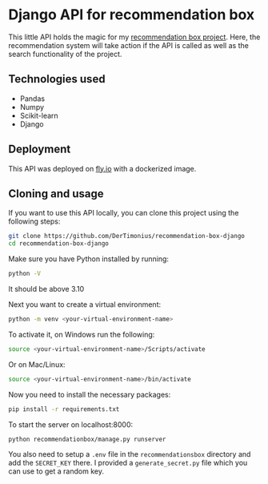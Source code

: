 # Django API for recommendation box

This little API holds the magic for my [recommendation box project](https://github.com/DerTimonius/recommendation-box). Here, the recommendation system will take action if the API is called as well as the search functionality of the project.

## Technologies used

- Pandas
- Numpy
- Scikit-learn
- Django

## Deployment

This API was deployed on [fly.io](https://fly.io) with a dockerized image.

## Cloning and usage

If you want to use this API locally, you can clone this project using the following steps:

```bash
git clone https://github.com/DerTimonius/recommendation-box-django
cd recommendation-box-django
```

Make sure you have Python installed by running:

```bash
python -V
```

It should be above 3.10

Next you want to create a virtual environment:

```bash
python -m venv <your-virtual-environment-name>
```

To activate it, on Windows run the following:

```bash
source <your-virtual-environment-name>/Scripts/activate
```

Or on Mac/Linux:

```bash
source <your-virtual-environment-name>/bin/activate
```

Now you need to install the necessary packages:

```bash
pip install -r requirements.txt
```

To start the server on localhost:8000:

```bash
python recommendationbox/manage.py runserver
```

You also need to setup a `.env` file in the `recommendationsbox` directory and add the `SECRET_KEY` there. I provided a `generate_secret.py` file which you can use to get a random key.
